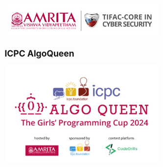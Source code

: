 <p align="center">
    <img src="https://github.com/Amrita-TIFAC-Cyber-Blockchain/.github/blob/main/profile/img/AVV_CYS_Logo.png" alt ="Amrita TIFAC" width="700" />
</p>
<h1>ICPC AlgoQueen</h1>
<p align="center">
    <img src="images/ICPC_AlgoQueen.png" alt ="ICPC" width="500" />
</p>
